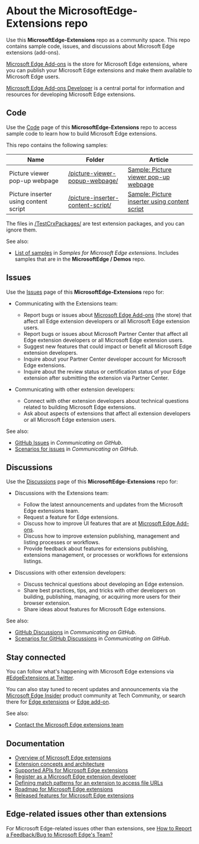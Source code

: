# About the MicrosoftEdge-Extensions repo

Use this **MicrosoftEdge-Extensions** repo as a community space.  This repo contains sample code, issues, and discussions about Microsoft Edge extensions (add-ons).

[Microsoft Edge Add-ons](https://microsoftedge.microsoft.com/addons/Microsoft-Edge-Extensions-Home) is the store for Microsoft Edge extensions, where you can publish your Microsoft Edge extensions and make them available to Microsoft Edge users.

[Microsoft Edge Add-ons Developer](https://developer.microsoft.com/microsoft-edge/extensions/) is a central portal for information and resources for developing Microsoft Edge extensions.


<!-- ====================================================================== -->
## Code
<!-- sync:
https://learn.microsoft.com/microsoft-edge/extensions/samples#list-of-samples
https://github.com/microsoft/MicrosoftEdge-Extensions/blob/main/README.md#code
https://github.com/MicrosoftEdge/Demos/blob/main/README.md#microsoft-edge-extensions
-->

Use the [Code](https://github.com/microsoft/MicrosoftEdge-Extensions/tree/main/Extension-samples) page of this **MicrosoftEdge-Extensions** repo to access sample code to learn how to build Microsoft Edge extensions.

This repo contains the following samples:

| Name | Folder | Article |
| --- | --- | --- |
| Picture viewer pop-up webpage | [/picture-viewer-popup-webpage/](https://github.com/microsoft/MicrosoftEdge-Extensions/tree/main/Extension-samples/picture-viewer-popup-webpage) | [Sample: Picture viewer pop-up webpage](https://learn.microsoft.com/microsoft-edge/extensions/getting-started/picture-viewer-popup-webpage) |
| Picture inserter using content script | [/picture-inserter-content-script/](https://github.com/microsoft/MicrosoftEdge-Extensions/tree/main/Extension-samples/picture-inserter-content-script) | [Sample: Picture inserter using content script](https://learn.microsoft.com/microsoft-edge/extensions/getting-started/picture-inserter-content-script) |

The files in [/TestCrxPackages/](https://github.com/microsoft/MicrosoftEdge-Extensions/tree/main/Extension-samples/TestCrxPackages) are test extension packages, and you can ignore them.

See also:
* [List of samples](https://learn.microsoft.com/microsoft-edge/extensions/samples#list-of-samples) in _Samples for Microsoft Edge extensions_.  Includes samples that are in the **MicrosoftEdge / Demos** repo.


<!-- ====================================================================== -->
## Issues
<!-- sync:
https://learn.microsoft.com/microsoft-edge/extensions/contact#issues-page-in-the-microsoftedge-extensions-repo
https://github.com/microsoft/MicrosoftEdge-Extensions/blob/main/README.md#issues
-->

Use the [Issues](https://github.com/microsoft/MicrosoftEdge-Extensions/issues) page of this **MicrosoftEdge-Extensions** repo for:

* Communicating with the Extensions team:
  * Report bugs or issues about [Microsoft Edge Add-ons](https://microsoftedge.microsoft.com/addons/) (the store) that affect all Edge extension developers or all Microsoft Edge extension users.
  * Report bugs or issues about Microsoft Partner Center that affect all Edge extension developers or all Microsoft Edge extension users.
  * Suggest new features that could impact or benefit all Microsoft Edge extension developers.
  * Inquire about your Partner Center developer account for Microsoft Edge extensions.
  * Inquire about the review status or certification status of your Edge extension after submitting the extension via Partner Center.

* Communicating with other extension developers:
  * Connect with other extension developers about technical questions related to building Microsoft Edge extensions.
  * Ask about aspects of extensions that affect all extension developers or all Microsoft Edge extension users.

See also:
* [GitHub Issues](https://docs.github.com/get-started/using-github/communicating-on-github#github-issues) in _Communicating on GitHub_.
* [Scenarios for issues](https://docs.github.com/get-started/using-github/communicating-on-github#scenarios-for-issues) in _Communicating on GitHub_.


<!-- ====================================================================== -->
## Discussions
<!-- sync:
https://learn.microsoft.com/microsoft-edge/extensions/contact#discussion-forum-in-the-microsoftedge-extensions-repo
https://github.com/microsoft/MicrosoftEdge-Extensions/blob/main/README.md#discussions
-->

Use the [Discussions](https://github.com/microsoft/MicrosoftEdge-Extensions/discussions) page of this **MicrosoftEdge-Extensions** repo for:

* Discussions with the Extensions team:
  * Follow the latest announcements and updates from the Microsoft Edge extensions team.
  * Request a feature for Edge extensions.
  * Discuss how to improve UI features that are at [Microsoft Edge Add-ons](https://microsoftedge.microsoft.com/addons/).
  * Discuss how to improve extension publishing, management and listing processes or workflows.
  * Provide feedback about features for extensions publishing, extensions management, or processes or workflows for extensions listings.

* Discussions with other extension developers:
  * Discuss technical questions about developing an Edge extension.
  * Share best practices, tips, and tricks with other developers on building, publishing, managing, or acquiring more users for their browser extension.
  * Share ideas about features for Microsoft Edge extensions.

See also:
* [GitHub Discussions](https://docs.github.com/get-started/using-github/communicating-on-github#github-discussions) in _Communicating on GitHub_.
* [Scenarios for GitHub Discussions](https://docs.github.com/get-started/using-github/communicating-on-github#scenarios-for-github-discussions) in _Communicating on GitHub_.


<!-- ====================================================================== -->
## Stay connected

You can follow what's happening with Microsoft Edge extensions via [#EdgeExtensions at Twitter](https://x.com/search?q=%23EdgeExtensions&src=typed_query&f=live).
<!-- possible link: https://x.com/msedgedev/ -->

You can also stay tuned to recent updates and announcements via the [Microsoft Edge Insider](https://techcommunity.microsoft.com/category/MicrosoftEdgeInsider) product community at Tech Community, or search there for [Edge extensions](https://techcommunity.microsoft.com/search?q=edge+extensions&location=category%3AMicrosoftEdgeInsider)<!-- 1269 --> or [Edge add-on](https://techcommunity.microsoft.com/search?q=edge+add-on&location=category%3AMicrosoftEdgeInsider).<!-- 1108 -->

See also:
* [Contact the Microsoft Edge extensions team](https://learn.microsoft.com/microsoft-edge/extensions/contact)


<!-- ====================================================================== -->
## Documentation

* [Overview of Microsoft Edge extensions](https://aka.ms/AboutEdgeAddons)
* [Extension concepts and architecture](https://aka.ms/EdgeAddonsLearn)
* [Supported APIs for Microsoft Edge extensions](https://learn.microsoft.com/microsoft-edge/extensions/developer-guide/api-support)
* [Register as a Microsoft Edge extension developer](https://learn.microsoft.com/microsoft-edge/extensions/publish/create-dev-account)
* [Defining match patterns for an extension to access file URLs](https://learn.microsoft.com/microsoft-edge/extensions/enterprise/match-patterns)
* [Roadmap for Microsoft Edge extensions](https://aka.ms/EdgeAddonsRoadmap)
* [Released features for Microsoft Edge extensions](https://aka.ms/EdgeAddonsReleaseNotes)
<!-- the 4 aka links are noted in the destination .md file -->


<!-- ====================================================================== -->
## Edge-related issues other than extensions

For Microsoft Edge-related issues other than extensions, see [How to Report a Feedback/Bug to Microsoft Edge's Team?](https://answers.microsoft.com/en-us/microsoftedge/forum/all/how-to-report-a-feedbackbug-to-microsoft-edges/20cc8eb5-11bb-43b6-95d1-e004d41ef876)<!-- /en-us/ required -->
